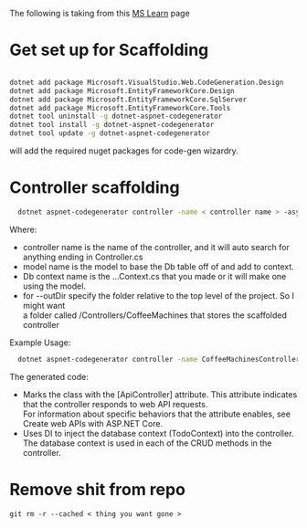 The following is taking from this [MS Learn](https://learn.microsoft.com/en-us/aspnet/core/tutorials/first-web-api?view=aspnetcore-9.0&tabs=visual-studio-code) page

# Get set up for Scaffolding
```bash

dotnet add package Microsoft.VisualStudio.Web.CodeGeneration.Design
dotnet add package Microsoft.EntityFrameworkCore.Design
dotnet add package Microsoft.EntityFrameworkCore.SqlServer
dotnet add package Microsoft.EntityFrameworkCore.Tools
dotnet tool uninstall -g dotnet-aspnet-codegenerator
dotnet tool install -g dotnet-aspnet-codegenerator
dotnet tool update -g dotnet-aspnet-codegenerator
```
will add the required nuget packages for code-gen wizardry.

# Controller scaffolding
```bash
  dotnet aspnet-codegenerator controller -name < controller name > -async -api -m < model name > -dc < Db context name > -outDir < folder relative to project root >
```
Where:
- controller name is the name of the controller, and it will auto search for anything ending in Controller.cs
- model name is the model to base the Db table off of and add to context.
- Db context name is the ...Context.cs that you made or it will make one using the model.
- for --outDir specify the folder relative to the top level of the project. So I might want  
  a folder called /Controllers/CoffeeMachines that stores the scaffolded controller

Example Usage:
```bash
  dotnet aspnet-codegenerator controller -name CoffeeMachinesController -async -api -m CoffeeMachine -dc CoffeeApiContext -outDir Controllers/CoffeeMachines
```

The generated code:

- Marks the class with the [ApiController] attribute. This attribute indicates that the controller responds to web API requests.   
For information about specific behaviors that the attribute enables, see Create web APIs with ASP.NET Core.  
- Uses DI to inject the database context (TodoContext) into the controller. The database context is used in each of the CRUD methods in the controller.

# Remove shit from repo
`git rm -r --cached < thing you want gone >`


